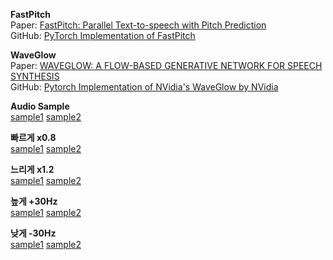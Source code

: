 **FastPitch**  
Paper:   [FastPitch: Parallel Text-to-speech with Pitch Prediction](https://arxiv.org/pdf/2006.06873.pdf)  
GitHub: [PyTorch Implementation of FastPitch](https://github.com/NVIDIA/DeepLearningExamples/tree/master/PyTorch/SpeechSynthesis/FastPitch)  

**WaveGlow**  
Paper:   [WAVEGLOW: A FLOW-BASED GENERATIVE NETWORK FOR SPEECH SYNTHESIS](https://arxiv.org/pdf/1811.00002.pdf)  
GitHub: [Pytorch Implementation of NVidia's WaveGlow by NVidia](https://github.com/NVIDIA/waveglow?fbclid=IwAR0o8oM_Ys4RRFvxvBN54e55joVkxOB5-f0c1CzBJE5Z8Kz3LM3IHMFuv3Y)  

**Audio Sample**  
[sample1](https://chkwon19.github.io/FastPitch_WaveGlow/11_synthesis.wav)	[sample2](https://chkwon19.github.io/FastPitch_WaveGlow/2_synthesis.wav)   

**빠르게 x0.8**  
[sample1](https://chkwon19.github.io/FastPitch_WaveGlow/11_0_8_synthesis.wav)	[sample2](https://chkwon19.github.io/FastPitch_WaveGlow/2_0_8_synthesis.wav)   

**느리게 x1.2**  
[sample1](https://chkwon19.github.io/FastPitch_WaveGlow/11_1_2_synthesis.wav)	[sample2](https://chkwon19.github.io/FastPitch_WaveGlow/2_1_2_synthesis.wav)   
  
**높게 +30Hz**  
[sample1](https://chkwon19.github.io/FastPitch_WaveGlow/11+30_synthesis.wav)	[sample2](https://chkwon19.github.io/FastPitch_WaveGlow/2+30_synthesis.wav)   

**낮게 -30Hz**  
[sample1](https://chkwon19.github.io/FastPitch_WaveGlow/11-30_synthesis.wav)	[sample2](https://chkwon19.github.io/FastPitch_WaveGlow/2-30_synthesis.wav)   





